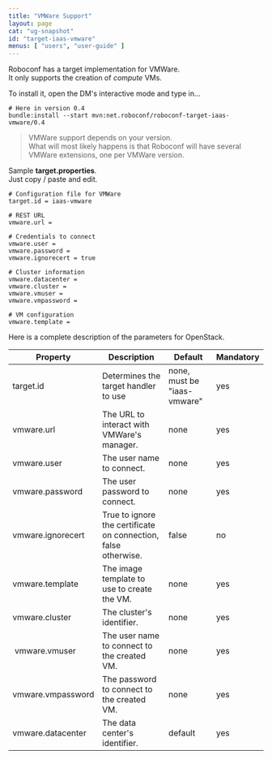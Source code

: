 ```yaml
---
title: "VMWare Support"
layout: page
cat: "ug-snapshot"
id: "target-iaas-vmware"
menus: [ "users", "user-guide" ]
---
```


Roboconf has a target implementation for VMWare.  
It only supports the creation of *compute* VMs.

To install it, open the DM's interactive mode and type in...

```properties
# Here in version 0.4
bundle:install --start mvn:net.roboconf/roboconf-target-iaas-vmware/0.4
```

> VMWare support depends on your version.  
> What will most likely happens is that Roboconf will have several VMWare extensions, one per VMWare version.

Sample **target.properties**.  
Just copy / paste and edit.

```properties
# Configuration file for VMWare
target.id = iaas-vmware

# REST URL
vmware.url = 

# Credentials to connect
vmware.user	= 
vmware.password	= 
vmware.ignorecert = true

# Cluster information
vmware.datacenter = 
vmware.cluster = 
vmware.vmuser = 
vmware.vmpassword = 

# VM configuration
vmware.template =  
```

Here is a complete description of the parameters for OpenStack.

| Property | Description | Default | Mandatory |
| --- | --- | --- | --- |
| target.id | Determines the target handler to use | none, must be "iaas-vmware" | yes |
| vmware.url | The URL to interact with VMWare's manager. | none | yes |
| vmware.user | The user name to connect. | none | yes |
| vmware.password | The user password to connect. | none | yes |
| vmware.ignorecert| True to ignore the certificate on connection, false otherwise. | false | no |
| vmware.template | The image template to use to create the VM. | none | yes |
| vmware.cluster | The cluster's identifier. | none | yes |
| vmware.vmuser | The user name to connect to the created VM. | none | yes |
| vmware.vmpassword | The password to connect to the created VM. | none | yes |
| vmware.datacenter | The data center's identifier. | default | yes |

